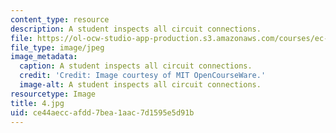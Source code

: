 ```yaml
---
content_type: resource
description: A student inspects all circuit connections.
file: https://ol-ocw-studio-app-production.s3.amazonaws.com/courses/ec-s06-practical-electronics-fall-2004/ce44aeccafdd7bea1aac7d1595e5d91b_4.jpg
file_type: image/jpeg
image_metadata:
  caption: A student inspects all circuit connections.
  credit: 'Credit: Image courtesy of MIT OpenCourseWare.'
  image-alt: A student inspects all circuit connections.
resourcetype: Image
title: 4.jpg
uid: ce44aecc-afdd-7bea-1aac-7d1595e5d91b
---
```

